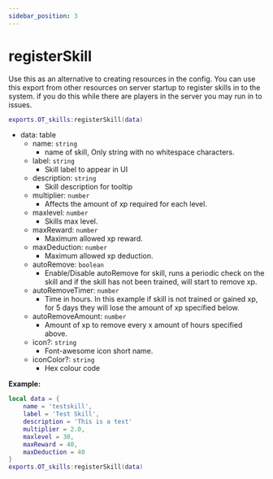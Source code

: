 ```yaml
---
sidebar_position: 3
---
```


# registerSkill

Use this as an alternative to creating resources in the config. You can use this export from other resources on server startup to register skills in to the system. if you do this while there are players in the server you may run in to issues.

```lua
exports.OT_skills:registerSkill(data)
```
- data: table
    - name: `string`
        - name of skill, Only string with no whitespace characters.
    - label: `string`
        - Skill label to appear in UI
    - description: `string`
        - Skill description for tooltip
    - multiplier: `number`
        - Affects the amount of xp required for each level.
    - maxlevel: `number`
        - Skills max level.
    - maxReward: `number`
        - Maximum allowed xp reward.
    - maxDeduction: `number`
        - Maximum allowed xp deduction.
    - autoRemove: `boolean`
        - Enable/Disable autoRemove for skill, runs a periodic check on the skill and if the skill has not been trained, will start to remove xp.
    - autoRemoveTimer: `number`
        - Time in hours. In this example if skill is not trained or gained xp, for 5 days they will lose the amount of xp specified below.
    - autoRemoveAmount: `number`
        - Amount of xp to remove every x amount of hours specified above.
    - icon?: `string`
        - Font-awesome icon short name.
    - iconColor?: `string`
        - Hex colour code


**Example:**
```lua
local data = {
    name = 'testskill',
    label = 'Test Skill',
    description = 'This is a test'
    multiplier = 2.0, 
    maxlevel = 30, 
    maxReward = 40,
    maxDeduction = 40
}
exports.OT_skills:registerSkill(data)
```